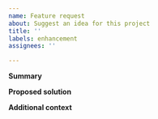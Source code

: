 ```yaml
---
name: Feature request
about: Suggest an idea for this project
title: ''
labels: enhancement
assignees: ''

---
```


**Summary**
<!-- A clear and concise description of what the feature is. -->

**Proposed solution**
<!-- A clear and concise description of what you want to happen. -->

**Additional context**
<!-- Add any other context or screenshots about the feature request here. -->
